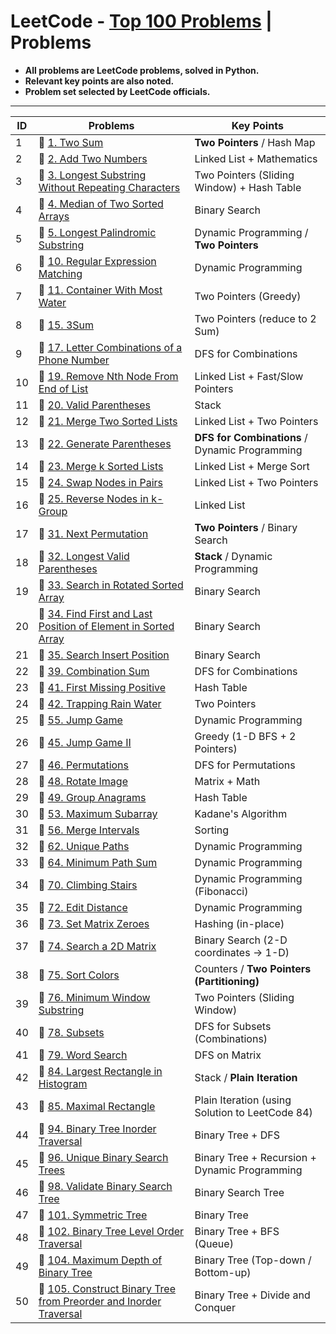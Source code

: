 # LeetCode - [Top 100 Problems](https://leetcode.com/problemset/all/?listId=79h8rn6&page=1) | Problems
- **All problems are LeetCode problems, solved in Python.**
- **Relevant key points are also noted.**
- **Problem set selected by LeetCode officials.**

---

| ID | Problems | Key Points |
| --- | ------------- | ------------- |
| 1 | :green_book: [1. Two Sum](https://leetcode.com/problems/two-sum/)  | **Two Pointers** / Hash Map
| 2 | :orange_book: [2. Add Two Numbers](https://leetcode.com/problems/add-two-numbers/) | Linked List + Mathematics
| 3 | :orange_book: [3. Longest Substring Without Repeating Characters](https://leetcode.com/problems/longest-substring-without-repeating-characters/) | Two Pointers (Sliding Window) + Hash Table
| 4 | :closed_book: [4. Median of Two Sorted Arrays](https://leetcode.com/problems/median-of-two-sorted-arrays/) | Binary Search
| 5 | :orange_book: [5. Longest Palindromic Substring](https://leetcode.com/problems/longest-palindromic-substring/) | Dynamic Programming / **Two Pointers**
| 6 | :closed_book: [10. Regular Expression Matching](https://leetcode.com/problems/regular-expression-matching/) | Dynamic Programming
| 7 | :orange_book: [11. Container With Most Water](https://leetcode.com/problems/container-with-most-water/) | Two Pointers (Greedy)
| 8 | :orange_book: [15. 3Sum](https://leetcode.com/problems/3sum/) | Two Pointers (reduce to 2 Sum)
| 9 | :orange_book: [17. Letter Combinations of a Phone Number](https://leetcode.com/problems/letter-combinations-of-a-phone-number/) | DFS for Combinations
| 10 | :orange_book: [19. Remove Nth Node From End of List](https://leetcode.com/problems/remove-nth-node-from-end-of-list/) | Linked List + Fast/Slow Pointers
| 11 | :green_book: [20. Valid Parentheses](https://leetcode.com/problems/valid-parentheses/) | Stack
| 12 | :green_book: [21. Merge Two Sorted Lists](https://leetcode.com/problems/merge-two-sorted-lists/) | Linked List + Two Pointers
| 13 | :orange_book: [22. Generate Parentheses](https://leetcode.com/problems/generate-parentheses/) | **DFS for Combinations** / Dynamic Programming
| 14 | :closed_book: [23. Merge k Sorted Lists](https://leetcode.com/problems/merge-k-sorted-lists/) | Linked List + Merge Sort
| 15 | :orange_book: [24. Swap Nodes in Pairs](https://leetcode.com/problems/swap-nodes-in-pairs/) | Linked List + Two Pointers
| 16 | :closed_book: [25. Reverse Nodes in k-Group](https://leetcode.com/problems/reverse-nodes-in-k-group/) | Linked List
| 17 | :orange_book: [31. Next Permutation](https://leetcode.com/problems/next-permutation/) | **Two Pointers** / Binary Search
| 18 | :closed_book: [32. Longest Valid Parentheses](https://leetcode.com/problems/longest-valid-parentheses/) | **Stack** / Dynamic Programming
| 19 | :orange_book: [33. Search in Rotated Sorted Array](https://leetcode.com/problems/search-in-rotated-sorted-array/) | Binary Search
| 20 | :orange_book: [34. Find First and Last Position of Element in Sorted Array](https://leetcode.com/problems/find-first-and-last-position-of-element-in-sorted-array/) | Binary Search
| 21 | :green_book: [35. Search Insert Position](https://leetcode.com/problems/search-insert-position/) | Binary Search
| 22 | :orange_book: [39. Combination Sum](https://leetcode.com/problems/combination-sum/) | DFS for Combinations
| 23 | :closed_book: [41. First Missing Positive](https://leetcode.com/problems/first-missing-positive/) | Hash Table
| 24 | :closed_book: [42. Trapping Rain Water](https://leetcode.com/problems/trapping-rain-water/) | Two Pointers
| 25 | :orange_book: [55. Jump Game](https://leetcode.com/problems/jump-game/) | Dynamic Programming
| 26 | :orange_book: [45. Jump Game II](https://leetcode.com/problems/jump-game-ii/) | Greedy (1-D BFS + 2 Pointers)
| 27 | :orange_book: [46. Permutations](https://leetcode.com/problems/permutations/) | DFS for Permutations
| 28 | :orange_book: [48. Rotate Image](https://leetcode.com/problems/rotate-image/) | Matrix + Math
| 29 | :orange_book: [49. Group Anagrams](https://leetcode.com/problems/group-anagrams/) | Hash Table
| 30 | :green_book: [53. Maximum Subarray](https://leetcode.com/problems/maximum-subarray/) | Kadane's Algorithm
| 31 | :orange_book: [56. Merge Intervals](https://leetcode.com/problems/merge-intervals/) | Sorting
| 32 | :orange_book: [62. Unique Paths](https://leetcode.com/problems/unique-paths/) | Dynamic Programming
| 33 | :orange_book: [64. Minimum Path Sum](https://leetcode.com/problems/minimum-path-sum/) | Dynamic Programming
| 34 | :green_book: [70. Climbing Stairs](https://leetcode.com/problems/climbing-stairs/) | Dynamic Programming (Fibonacci)
| 35 | :closed_book: [72. Edit Distance](https://leetcode.com/problems/edit-distance/) | Dynamic Programming
| 36 | :orange_book: [73. Set Matrix Zeroes](https://leetcode.com/problems/set-matrix-zeroes/) | Hashing (in-place)
| 37 | :orange_book: [74. Search a 2D Matrix](https://leetcode.com/problems/search-a-2d-matrix/) | Binary Search (2-D coordinates -> 1-D)
| 38 | :orange_book: [75. Sort Colors](https://leetcode.com/problems/sort-colors/) | Counters / **Two Pointers (Partitioning)**
| 39 | :closed_book: [76. Minimum Window Substring](https://leetcode.com/problems/minimum-window-substring/) | Two Pointers (Sliding Window)
| 40 | :orange_book: [78. Subsets](https://leetcode.com/problems/subsets/) | DFS for Subsets (Combinations)
| 41 | :orange_book: [79. Word Search](https://leetcode.com/problems/word-search/) | DFS on Matrix
| 42 | :closed_book: [84. Largest Rectangle in Histogram](https://leetcode.com/problems/largest-rectangle-in-histogram/) | Stack / **Plain Iteration**
| 43 | :closed_book: [85. Maximal Rectangle](https://leetcode.com/problems/maximal-rectangle/) | Plain Iteration (using Solution to LeetCode 84)
| 44 | :green_book: [94. Binary Tree Inorder Traversal](https://leetcode.com/problems/binary-tree-inorder-traversal/) | Binary Tree + DFS
| 45 | :orange_book: [96. Unique Binary Search Trees](https://leetcode.com/problems/unique-binary-search-trees/) | Binary Tree + Recursion + Dynamic Programming
| 46 | :orange_book: [98. Validate Binary Search Tree](https://leetcode.com/problems/validate-binary-search-tree/) | Binary Search Tree
| 47 | :green_book: [101. Symmetric Tree](https://leetcode.com/problems/symmetric-tree/) | Binary Tree
| 48 | :orange_book: [102. Binary Tree Level Order Traversal](https://leetcode.com/problems/binary-tree-level-order-traversal/) | Binary Tree + BFS (Queue)
| 49 | :green_book: [104. Maximum Depth of Binary Tree](https://leetcode.com/problems/maximum-depth-of-binary-tree/) | Binary Tree (Top-down / Bottom-up)
| 50 | :orange_book: [105. Construct Binary Tree from Preorder and Inorder Traversal](https://leetcode.com/problems/construct-binary-tree-from-preorder-and-inorder-traversal/) | Binary Tree + Divide and Conquer
